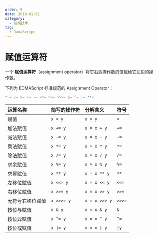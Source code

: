 ```yaml
---
order: 9
date: 2018-01-01
category:
  - 前端技术
tag:
  - JavaScript
---
```


# 赋值运算符

一个 **赋值运算符**（assignment operator）将它右边操作数的值赋给它左边的操作数。

下列为 ECMAScript 标准规范的 Assignment Operator：

```js
* = /= %= += -= <<= >>= >>>= &= ^= |= **=
```

| 运算名称         | 简写的操作符 | 分解含义      | 符号  |
| :--------------- | :----------- | :------------ | :---- |
| 赋值             | `x = y`      | `x = y`       | `=`   |
| 加法赋值         | `x += y`     | `x = x + y`   | `+=`  |
| 减法赋值         | `x -= y`     | `x = x - y`   | `-=`  |
| 乘法赋值         | `x *= y`     | `x = x * y`   | `*=`  |
| 除法赋值         | `x /= y`     | `x = x / y`   | `/=`  |
| 求余赋值         | `x %= y`     | `x = x % y`   | `%=`  |
| 求幂赋值         | `x ** y`     | `x = x ** y`  | `**` |
| 左移位赋值       | `x <<= y`    | `x = x << y`  | `<<=` |
| 右移位赋值       | `x >>= y`    | `x = x >> y`  | `>>=` |
| 无符号右移位赋值 | `x >>>= y`   | `x = x >>> y` | `>>>=` |
| 按位与赋值       | `x & y`      | `x = x & y`   | `&`   |
| 按位异赋值       | `x ^= y`     | `x = x ^ y`   | `^=`  |
| 按位或赋值       | `x \|= y`    | `x = x \| y ` | `\|y` |
